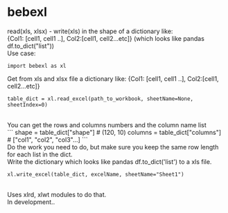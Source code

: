 # bebexl
read(xls, xlsx) - write(xls) in the shape of a dictionary like:<br/>
{Col1: [cell1, cell1 ..], Col2:[cell1, cell2...etc]} (which looks like pandas df.to_dict("list")) 
<br/>
Use case:
<br/>
```
import bebexl as xl
```

Get from xls and xlsx file a dictionary like: {Col1: [cell1, cell1 ..], Col2:[cell1, cell2...etc]}
```
table_dict = xl.read_excel(path_to_workbook, sheetName=None, sheetIndex=0)
```
<br/>
You can get the rows and columns numbers and the column name list<br/>
```
shape  = table_dict["shape"] # (120, 10)
columns = table_dict["columns"] # ["col1", "col2", "col3"...]
```
<br/>
Do the work you need to do, but make sure you keep the same row length for each list in the dict.
<br/>
Write the dictionary which looks like pandas df.to_dict('list') to a xls file.

```
xl.write_excel(table_dict, excelName, sheetName="Sheet1")
```

<br/>
Uses xlrd, xlwt modules to do that. 
<br/>
In development..
